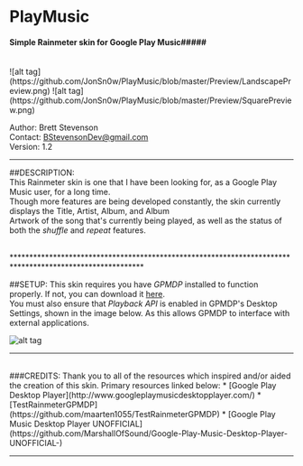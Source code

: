# PlayMusic
#### Simple Rainmeter skin for Google Play Music#####
<br>
  ![alt tag](https://github.com/JonSn0w/PlayMusic/blob/master/Preview/LandscapePreview.png)  ![alt tag](https://github.com/JonSn0w/PlayMusic/blob/master/Preview/SquarePreview.png)

  Author: Brett Stevenson  
  Contact: BStevensonDev@gmail.com  
  Version: 1.2

*********************************************************************************************************
   
##DESCRIPTION:  
  This Rainmeter skin is one that I have been looking for, as a Google Play Music user, for a long time.  
  Though more features are being developed constantly, the skin currently displays the Title, Artist, Album, and Album  
  Artwork of the song that's currently being played, as well as the status of both the *shuffle* and *repeat* features.  
  
  <br> 
*********************************************************************************************************  
  
##SETUP:
  This skin requires you have *GPMDP* installed to function properly. If not, you can download it [here](http://www.googleplaymusicdesktopplayer.com/).   
  You must also ensure that *Playback API* is enabled in GPMDP's Desktop Settings, shown in the image below. 
  As this allows GPMDP to interface with external applications.   
    
  ![alt tag](https://github.com/JonSn0w/PlayMusic/blob/master/Preview/SetupImg.png)
  
*********************************************************************************************************
<br>
###CREDITS:  
Thank you to all of the resources which inspired and/or aided the creation of this skin.  
  Primary resources linked below:  
  * [Google Play Desktop Player](http://www.googleplaymusicdesktopplayer.com/)   
  * [TestRainmeterGPMDP](https://github.com/maarten1055/TestRainmeterGPMDP)  
  * [Google Play Music Desktop Player UNOFFICIAL](https://github.com/MarshallOfSound/Google-Play-Music-Desktop-Player-UNOFFICIAL-)  

*********************************************************************************************************

